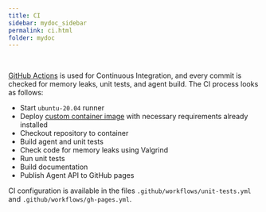 ```yaml
---
title: CI
sidebar: mydoc_sidebar
permalink: ci.html
folder: mydoc
---
```


<br>

[GitHub Actions](https://github.com/Embedded-BDI/embedded-bdi/blob/master/.github/workflows/unit-tests.yml) is used for Continuous Integration, and every commit is checked for memory leaks, unit tests, and agent build. The CI process looks as follows:

* Start `ubuntu-20.04` runner
* Deploy [custom container image](https://github.com/orgs/Embedded-BDI/packages/container/package/embeddedbdi-cicd) with necessary requirements already installed
* Checkout repository to container
* Build agent and unit tests
* Check code for memory leaks using Valgrind
* Run unit tests
* Build documentation
* Publish Agent API to GitHub pages

CI configuration is available in the files `.github/workflows/unit-tests.yml` and `.github/workflows/gh-pages.yml`.